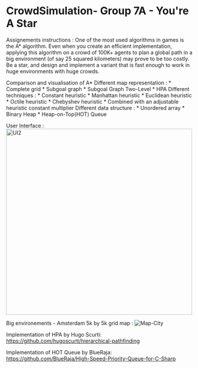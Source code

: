 # CrowdSimulation- Group 7A - You're A Star
Assignements instructions : One of the most used algorithms in games is the A* algorithm. Even when you create an efficient implementation, applying this algorithm on a crowd of 100K+ agents to plan a global path in a big environment (of say 25 squared kilometers) may prove to be too costly. Be a star, and design and implement a variant that is fast enough to work in huge environments with huge crowds.

Comparison and visualisation of A*
  Different map representation :
    * Complete grid
    * Subgoal graph
    * Subgoal Graph Two-Level
    * HPA
  Different techniques :
    * Constant heuristic
    * Manhattan heuristic
    * Euclidean heuristic
    * Octile heuristic
    * Chebyshev heuristic
    * Combined with an adjustable heuristic constant multiplier
  Different data structure :
    * Unordered array
    * Binary Heap
    * Heap-on-Top(HOT) Queue

User Interface :
<img width="503" alt="UI2" src="https://github.com/FDaCostaB/YoureAStar/assets/47923208/d02c1021-a042-43e8-93a4-924efe5772cd">

Big environements - Amsterdam 5k by 5k grid map :
![Map-City](https://github.com/FDaCostaB/YoureAStar/assets/47923208/a9d5b98c-1344-4953-b148-7d707d0ce91f)

Implementation of HPA by Hugo Scurti: https://github.com/hugoscurti/hierarchical-pathfinding

Implementation of HOT Queue by BlueRaja: https://github.com/BlueRaja/High-Speed-Priority-Queue-for-C-Sharp
